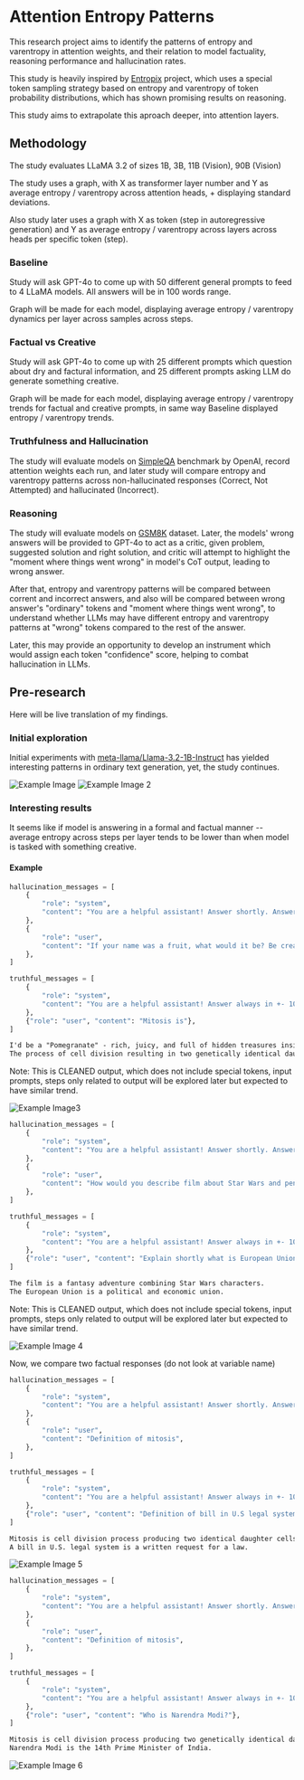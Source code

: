 # Attention Entropy Patterns

This research project aims to identify the patterns of entropy and varentropy in attention weights, and their relation to model factuality, reasoning performance and hallucination rates.

This study is heavily inspired by [Entropix](https://github.com/xjdr-alt/entropix) project, which uses a special token sampling strategy based on entropy and varentropy of token probability distributions, which has shown promising results on reasoning.

This study aims to extrapolate this aproach deeper, into attention layers.

## Methodology

The study evaluates LLaMA 3.2 of sizes 1B, 3B, 11B (Vision), 90B (Vision)

The study uses a graph, with X as transformer layer number and Y as average entropy / varentropy across attention heads, + displaying standard deviations.

Also study later uses a graph with X as token (step in autoregressive generation) and Y as average entropy / varentropy across layers across heads per specific token (step).

### Baseline

Study will ask GPT-4o to come up with 50 different general prompts to feed to 4 LLaMA models. All answers will be in 100 words range.

Graph will be made for each model, displaying average entropy / varentropy dynamics per layer across samples across steps.

### Factual vs Creative

Study will ask GPT-4o to come up with 25 different prompts which question about dry and factural information, and 25 different prompts asking LLM do generate something creative.

Graph will be made for each model, displaying average entropy / varentropy trends for factual and creative prompts, in same way Baseline displayed entropy / varentropy trends.

### Truthfulness and Hallucination

The study will evaluate models on [SimpleQA](https://openai.com/index/introducing-simpleqa/) benchmark by OpenAI, record attention weights each run, and later study will compare entropy and varentropy patterns across non-hallucinated responses (Correct, Not Attempted) and hallucinated (Incorrect).

### Reasoning

The study will evaluate models on [GSM8K](https://huggingface.co/datasets/openai/gsm8k) dataset. Later, the models' wrong answers will be provided to GPT-4o to act as a critic, given problem, suggested solution and right solution, and critic will attempt to highlight the "moment where things went wrong" in model's CoT output, leading to wrong answer.

After that, entropy and varentropy patterns will be compared between corrent and incorrect answers, and also will be compared between wrong answer's "ordinary" tokens and "moment where things went wrong", to understand whether LLMs may have different entropy and varentropy patterns at "wrong" tokens compared to the rest of the answer.

Later, this may provide an opportunity to develop an instrument which would assign each token "confidence" score, helping to combat hallucination in LLMs.

## Pre-research

Here will be live translation of my findings.

### Initial exploration

Initial experiments with [meta-llama/Llama-3.2-1B-Instruct](https://huggingface.co/meta-llama/Llama-3.2-1B-Instruct) has yielded interesting patterns in ordinary text generation, yet, the study continues.

![Example Image](./example.png)
![Example Image 2](./example2.png)

### Interesting results

It seems like if model is answering in a formal and factual manner -- average entropy across steps per layer tends to be lower than when model is tasked with something creative.

#### Example

```python
hallucination_messages = [
    {
        "role": "system",
        "content": "You are a helpful assistant! Answer shortly. Answer always in +- 10 words.",
    },
    {
        "role": "user",
        "content": "If your name was a fruit, what would it be? Be creative!",
    },
]

truthful_messages = [
    {
        "role": "system",
        "content": "You are a helpful assistant! Answer always in +- 10 words.",
    },
    {"role": "user", "content": "Mitosis is"},
]
```

```txt
I'd be a "Pomegranate" - rich, juicy, and full of hidden treasures inside.
The process of cell division resulting in two genetically identical daughter cells.

```

Note: This is CLEANED output, which does not include special tokens, input prompts, steps only related to output will be explored later but expected to have similar trend.

![Example Image3](./example3.png)

```python
hallucination_messages = [
    {
        "role": "system",
        "content": "You are a helpful assistant! Answer shortly. Answer always in +- 10 words.",
    },
    {
        "role": "user",
        "content": "How would you describe film about Star Wars and penguins?",
    },
]

truthful_messages = [
    {
        "role": "system",
        "content": "You are a helpful assistant! Answer always in +- 10 words.",
    },
    {"role": "user", "content": "Explain shortly what is European Union?"},
]

```

```txt
The film is a fantasy adventure combining Star Wars characters.
The European Union is a political and economic union.
```

Note: This is CLEANED output, which does not include special tokens, input prompts, steps only related to output will be explored later but expected to have similar trend.

![Example Image 4](./example4.png)

Now, we compare two factual responses (do not look at variable name)

```python
hallucination_messages = [
    {
        "role": "system",
        "content": "You are a helpful assistant! Answer shortly. Answer always in +- 10 words.",
    },
    {
        "role": "user",
        "content": "Definition of mitosis",
    },
]

truthful_messages = [
    {
        "role": "system",
        "content": "You are a helpful assistant! Answer always in +- 10 words.",
    },
    {"role": "user", "content": "Definition of bill in U.S legal system"},
]
```

```txt
Mitosis is cell division process producing two identical daughter cells.
A bill in U.S. legal system is a written request for a law.
```

![Example Image 5](./example5.png)

```python
hallucination_messages = [
    {
        "role": "system",
        "content": "You are a helpful assistant! Answer shortly. Answer always in +- 10 words.",
    },
    {
        "role": "user",
        "content": "Definition of mitosis",
    },
]

truthful_messages = [
    {
        "role": "system",
        "content": "You are a helpful assistant! Answer always in +- 10 words.",
    },
    {"role": "user", "content": "Who is Narendra Modi?"},
]
```

```txt
Mitosis is cell division process producing two genetically identical daughter cells.
Narendra Modi is the 14th Prime Minister of India.
```

![Example Image 6](./example6.png)
